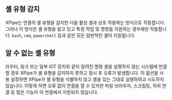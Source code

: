 ## 셸 유형 감지

XPipe는 연결의 셸 유형을 감지한 다음 활성 셸과 상호 작용하는 방식으로 작동합니다. 그러나 이 방식은 셸 유형을 알고 있고 특정 작업 및 명령을 지원하는 경우에만 작동합니다. `bash`, `cmd`, `powershell` 등과 같은 모든 일반적인 셸이 지원됩니다.

## 알 수 없는 셸 유형

라우터, 링크 또는 일부 IOT 장치와 같이 알려진 명령 셸을 실행하지 않는 시스템에 연결할 경우 XPipe가 셸 유형을 감지하지 못하고 잠시 후 오류가 발생합니다. 이 옵션을 사용 설정하면 XPipe가 셸 유형을 식별하지 않고 셸을 있는 그대로 실행하려고 시도하지 않습니다. 이렇게 하면 오류 없이 연결을 열 수 있지만 파일 브라우저, 스크립팅, 하위 연결 등 많은 기능이 이 연결에서 지원되지 않습니다.
